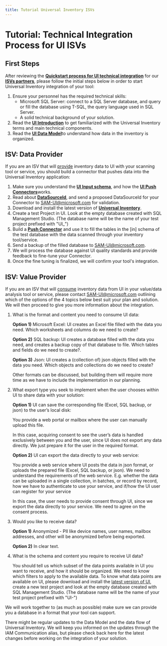 ```yaml
---
title: Tutorial Universal Inventory ISVs
---
```

# Tutorial: Technical Integration Process for UI ISVs

## First Steps

After reviewing the [**Quickstart process for UI technical integration**](../../Quickstarts/ISV.md) for our [**ISVs partners**](../../Overview/key-users.md), please follow the initial steps below in order to start Universal Inventory integration of your tool:

1. Ensure your personnel has the required technical skills:
   - Microsoft SQL Server: connect to a SQL Server database, and query or fill the database using T-SQL, the query language used in SQL Server.
   - A solid technical background of your solution.
2. Read the [**UI Introduction**](../UI/introduction.md) to get familiarized with the Universal Inventory terms and main technical components.
3. Read the [**UI Data Model**](Data-Model.md)​ to understand how data in the inventory is organized.​

## ISV: Data Provider

If you are an ISV that will <ins>provide</ins> inventory data to UI with your scanning tool or service, you should build a connector that pushes data into the Universal Inventory application:

1. Make sure you understand the [**UI Input schema**](Input-Schema.md), and how the [**UI Push Connectors**](Push-Connectors.md)​ works.
2. Read about [**DataSourceId**](Input-Schema.md#datasourceid), and send a proposed DataSourceId​ for your Connector to SAM-UI@microsoft.com for validation.
3. Download and install the latest version of [**Universal Inventory**](https://aka.ms/DownloadUI).
4. Create a test Project in UI. Look at the empty database created with SQL Management Studio. (The database name will be the name of your test project prefixed with "UI_")
5. Build a [**Push Connector**](Push-Connectors.md) and use it to fill the tables in the [in] schema of the test database with the data scanned through your inventory tool/service.
6. Send a backup of the filled database to SAM-UI@microsoft.com.
7. We will process the database against ​UI quality standards and provide feedback to fine-tune your Connector.
8. Once the fine tuning is finalized, we will confirm your tool's integration.

## ISV: Value Provider

If you are an ISV that will <ins>consume</ins> inventory data from UI in your value/data analysis tool or service, please contact SAM-UI@microsoft.com outlining which of the options of the 4 topics below best suit your plan and solution. We will then proceed to give you more information about the integration.

1. What is the format and content you need to consume UI data:  

   **Option 1)** Microsoft Excel: UI creates an Excel file filled with the data you need. Which worksheets and columns do we need to create?

   **Option 2)** SQL backup: UI creates a database filled with the data you need, and creates a backup copy of that database to file. Which tables and fields do we need to create?.

   **Option 3)** Json: UI creates a (collection of) json objects filled with the data you need. Which objects and collections do we need to create?

   Other formats can be discussed, but building them will require more time as we have to include the implementation in our planning.

2. What export type you seek to implement when the user chooses within UI to share data with your solution:

   **Option 1)** UI can save the corresponding file (Excel, SQL backup, or json) to the user’s local disk:  

     You provide a web portal or mailbox where the user can manually upload    this file.  

    In this case, acquiring consent to see the user’s data is handled exclusively between you and the user, since UI does not export any data directly. We just prepare it for the user in the required format.  

    **Option 2)** UI can export the data directly to your web service:  
  
    You provide a web service where UI posts the data in json format, or uploads the prepared file (Excel, SQL backup, or json). We need to understand the requirements of the web service. E.g. whether the data can be uploaded in a single collection, in batches, or record by record, how we have to authenticate to use your service, and if/how the UI user can register for your service  

    In this case, the user needs to provide consent through UI, since we export the data directly to your service. We need to agree on the consent process.
3. Would you like to receive data?  

   **Option 1)** Anonymized - PII like device names, user names, mailbox addresses, and other will be anonymized before being exported.  

   **Option 2)** In clear text.
4. What is the schema and content you require to receive UI data?  

   You should tell us which subset of the data points available in UI you want to receive, and how it should be organized. We need to know which filters to apply to the available data. To know what data points are available on UI, please download and install the [latest version of UI](https://aka.ms/DownloadUI), create a new test project and look at the empty database created with SQL Management Studio. (The database name will be the name of your test project prefixed with "UI-")

  We will  work together to (as much as possible) make sure we can provide you a database in a format that your tool can support.

T​here might be regular updates to the Data Model and the data flow of Universal Inventory. We will keep you informed on the updates through the IAM Communication alias, but please check back here for the latest changes before working on the integration of your solution.
